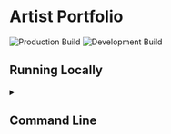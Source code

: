 # Artist Portfolio

![Production Build](https://github.com/kevinthelago/wotos-vehicle-service/actions/workflows/dev.yml/badge.svg)
![Development Build](https://github.com/kevinthelago/wotos-vehicle-service/actions/workflows/dev.yml/badge.svg)

## Running Locally

<details><summary><h2>Command Line</h2></summary>

Include Steps to running locally using bash, zshell, command line or powershell

</details>
